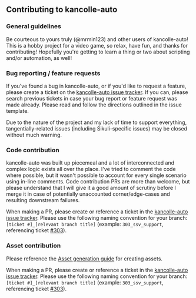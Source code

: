 ## Contributing to kancolle-auto

### General guidelines
Be courteous to yours truly (@mrmin123) and other users of kancolle-auto! This is a hobby project for a video game, so relax, have fun, and thanks for contributing! Hopefully you're getting to learn a thing or two about scripting and/or automation, as well!

### Bug reporting / feature requests
If you've found a bug in kancolle-auto, or if you'd like to request a feature, please create a ticket on the [kancolle-auto issue tracker](https://github.com/mrmin123/kancolle-auto/issues). If you can, please search previous tickets in case your bug report or feature request was made already. Please read and follow the directions outlined in the issue template.

Due to the nature of the project and my lack of time to support everything, tangentially-related issues (including Sikuli-specific issues) may be closed without much warning.

### Code contribution
kancolle-auto was built up piecemeal and a lot of interconnected and complex logic exists all over the place. I've tried to comment the code where possible, but it wasn't possible to account for every single scenario using in-line comments. Code contribution PRs are more than welcome, but please understand that I will give it a good amount of scrutiny before I merge it in case of potentially unaccounted corner/edge-cases and resulting downstream failures.

When making a PR, please create or reference a ticket in the [kancolle-auto issue tracker](https://github.com/mrmin123/kancolle-auto/issues). Please use the following naming convention for your branch: `[ticket #]_[relevant branch title]` (example: `303_ssv_support`, referencing ticket [#303](https://github.com/mrmin123/kancolle-auto/issues/303)).

### Asset contribution
Please reference the [Asset generation guide](https://github.com/mrmin123/kancolle-auto/wiki/Asset-generation-guide) for creating assets.

When making a PR, please create or reference a ticket in the [kancolle-auto issue tracker](https://github.com/mrmin123/kancolle-auto/issues). Please use the following naming convention for your branch: `[ticket #]_[relevant branch title]` (example: `303_ssv_support`, referencing ticket [#303](https://github.com/mrmin123/kancolle-auto/issues/303)).
